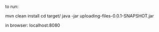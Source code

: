 
to run:

mvn clean install
cd target/
java -jar uploading-files-0.0.1-SNAPSHOT.jar

in browser:
localhost:8080




